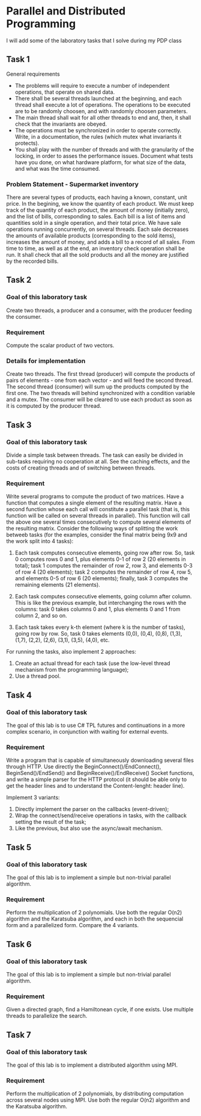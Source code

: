 # Parallel and Distributed Programming

I will add some of the laboratory tasks that I solve during my PDP class

## Task 1

General requirements
  - The problems will require to execute a number of independent operations, that operate on shared data.
  - There shall be several threads launched at the beginning, and each thread shall execute a lot of operations. The operations to be executed are to be randomly choosen, and with randomly choosen parameters.
  - The main thread shall wait for all other threads to end and, then, it shall check that the invariants are obeyed.
  - The operations must be synchronized in order to operate correctly. Write, in a documentation, the rules (which mutex what invariants it protects).
  - You shall play with the number of threads and with the granularity of the locking, in order to asses the performance issues. Document what tests have you done, on what hardware platform, for what size of the data, and what was the time consumed.
  
### Problem Statement - Supermarket inventory

There are several types of products, each having a known, constant, unit price. In the begining, we know the quantity of each product. 
We must keep track of the quantity of each product, the amount of money (initially zero), and the list of bills, corresponding to sales. Each bill is a list of items and quantities sold in a single operation, and their total price.
We have sale operations running concurrently, on several threads. Each sale decreases the amounts of available products (corresponding to the sold items), increases the amount of money, and adds a bill to a record of all sales.
From time to time, as well as at the end, an inventory check operation shall be run. It shall check that all the sold products and all the money are justified by the recorded bills.

## Task 2

### Goal of this laboratory task

Create two threads, a producer and a consumer, with the producer feeding the consumer.


### Requirement

Compute the scalar product of two vectors.

### Details for implementation

Create two threads. The first thread (producer) will compute the products of pairs of elements - one from each vector - and will feed the second thread. The second thread (consumer) will sum up the products computed by the first one. The two threads will behind synchronized with a condition variable and a mutex. The consumer will be cleared to use each product as soon as it is computed by the producer thread.

## Task 3

### Goal of this laboratory task


Divide a simple task between threads. The task can easily be divided in sub-tasks requiring no cooperation at all. See the caching effects, and the costs of creating threads and of switching between threads.

### Requirement

Write several programs to compute the product of two matrices.
Have a function that computes a single element of the resulting matrix.
Have a second function whose each call will constitute a parallel task (that is, this function will be called on several threads in parallel). This function will call the above one several times consecutively to compute several elements of the resulting matrix. Consider the following ways of splitting the work betweeb tasks (for the examples, consider the final matrix being 9x9 and the work split into 4 tasks):

1. Each task computes consecutive elements, going row after row. So, task 0 computes rows 0 and 1, plus elements 0-1 of row 2 (20 elements in total); task 1 computes the remainder of row 2, row 3, and elements 0-3 of row 4 (20 elements); task 2 computes the remainder of row 4, row 5, and elements 0-5 of row 6 (20 elements); finally, task 3 computes the remaining elements (21 elements).

2. Each task computes consecutive elements, going column after column. This is like the previous example, but interchanging the rows with the columns: task 0 takes columns 0 and 1, plus elements 0 and 1 from column 2, and so on.

3. Each task takes every k-th element (where k is the number of tasks), going row by row. So, task 0 takes elements (0,0), (0,4), (0,8), (1,3), (1,7), (2,2), (2,6), (3,1), (3,5), (4,0), etc.

For running the tasks, also implement 2 approaches:

1. Create an actual thread for each task (use the low-level thread mechanism from the programming language);
2. Use a thread pool.


## Task 4

### Goal of this laboratory task

The goal of this lab is to use C# TPL futures and continuations in a more complex scenario, in conjunction with waiting for external events.

### Requirement 

Write a program that is capable of simultaneously downloading several files through HTTP. Use directly the BeginConnect()/EndConnect(), BeginSend()/EndSend() and BeginReceive()/EndReceive() Socket functions, and write a simple parser for the HTTP protocol (it should be able only to get the header lines and to understand the Content-lenght: header line).

Implement 3 variants:
   1. Directly implement the parser on the callbacks (event-driven);
   2. Wrap the connect/send/receive operations in tasks, with the callback setting the result of the task;
   3. Like the previous, but also use the async/await mechanism.
   
## Task 5

### Goal of this laboratory task

The goal of this lab is to implement a simple but non-trivial parallel algorithm.

### Requirement

Perform the multiplication of 2 polynomials. Use both the regular O(n2) algorithm and the Karatsuba algorithm, and each in both the sequencial form and a parallelized form. Compare the 4 variants.

## Task 6

### Goal of this laboratory task

The goal of this lab is to implement a simple but non-trivial parallel algorithm.

### Requirement

Given a directed graph, find a Hamiltonean cycle, if one exists. Use multiple threads to parallelize the search.

## Task 7

### Goal of this laboratory task

The goal of this lab is to implement a distributed algorithm using MPI.

### Requirement

Perform the multiplication of 2 polynomials, by distributing computation across several nodes using MPI. Use both the regular O(n2) algorithm and the Karatsuba algorithm.
